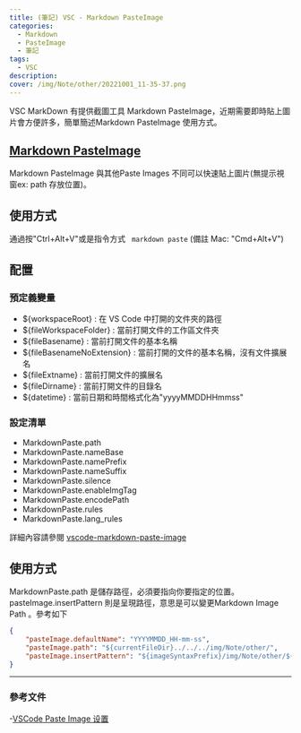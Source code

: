 ```yaml
---
title: (筆記) VSC - Markdown PasteImage
categories: 
  - Markdown
  - PasteImage 
  - 筆記
tags: 
  - VSC
description:
cover: /img/Note/other/20221001_11-35-37.png
---
```


VSC MarkDown 有提供截圖工具 Markdown PasteImage，近期需要即時貼上圖片會方便許多，簡單簡述Markdown PasteImage 使用方式。

## [Markdown PasteImage](https://marketplace.visualstudio.com/items?itemName=telesoho.vscode-markdown-paste-image)
Markdown PasteImage 與其他Paste Images 不同可以快速貼上圖片(無提示視窗ex: path 存放位置)。

## 使用方式
通過按"Ctrl+Alt+V"或是指令方式 ``` markdown paste``` (備註 Mac: "Cmd+Alt+V")

## 配置
### 預定義變量
- ${workspaceRoot} : 在 VS Code 中打開的文件夾的路徑
- ${fileWorkspaceFolder} : 當前打開文件的工作區文件夾
- ${fileBasename} : 當前打開文件的基本名稱
- ${fileBasenameNoExtension} : 當前打開的文件的基本名稱，沒有文件擴展名
- ${fileExtname} : 當前打開文件的擴展名
- ${fileDirname} : 當前打開文件的目錄名
- ${datetime} : 當前日期和時間格式化為"yyyyMMDDHHmmss"

### 設定清單
- MarkdownPaste.path 
- MarkdownPaste.nameBase
- MarkdownPaste.namePrefix
- MarkdownPaste.nameSuffix
- MarkdownPaste.silence
- MarkdownPaste.enableImgTag
- MarkdownPaste.encodePath
- MarkdownPaste.rules
- MarkdownPaste.lang_rules

詳細內容請參閱 [vscode-markdown-paste-image](https://github.com/telesoho/vscode-markdown-paste-image)


## 使用方式
MarkdownPaste.path 是儲存路徑，必須要指向你要指定的位置。pasteImage.insertPattern 則是呈現路徑，意思是可以變更Markdown Image Path 。參考如下
```json
{
    "pasteImage.defaultName": "YYYYMMDD_HH-mm-ss",
    "pasteImage.path": "${currentFileDir}../../../img/Note/other/",
    "pasteImage.insertPattern": "${imageSyntaxPrefix}/img/Note/other/${imageFileName}${imageSyntaxSuffix}",
}
```

---
### 參考文件
-[VSCode Paste Image 设置](https://blog.51cto.com/u_15127700/4163443)



